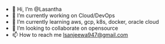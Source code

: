 - 👋 Hi, I’m @Lasantha
- 👀 I’m currently working on Cloud/DevOps
- 🌱 I’m currently learning aws, gcp, k8s, docker, oracle cloud
- 💞️ I’m looking to collaborate on opensource
- 📫 How to reach me lsanjeewa947@gmail.com
